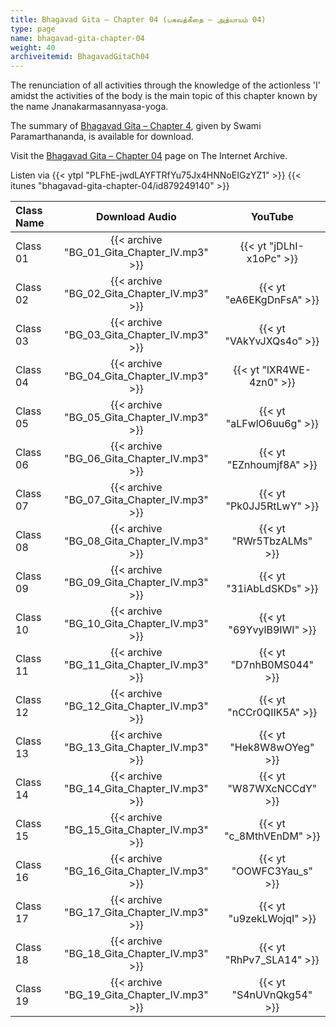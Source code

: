 ```yaml
---
title: Bhagavad Gita – Chapter 04 (பகவத்கீதை – அத்யாயம் 04)
type: page
name: bhagavad-gita-chapter-04
weight: 40
archiveitemid: BhagavadGitaCh04
---
```


The renunciation of all activities through the knowledge of the actionless 'I' amidst the activities of the body is the main topic of this chapter known by the name Jnanakarmasannyasa-yoga.

The summary of [Bhagavad Gita – Chapter 4](https://media.poornalayam.org/download/BhagavadGitaSummary/BG_04.pdf), given by Swami Paramarthananda, is available for download.

Visit the [Bhagavad Gita – Chapter 04](https://archive.org/details/BhagavadGitaCh04) page on The Internet Archive.

Listen via {{< ytpl "PLFhE-jwdLAYFTRfYu75Jx4HNNoEIGzYZ1" >}} {{< itunes "bhagavad-gita-chapter-04/id879249140" >}}

Class Name | Download Audio | YouTube
:---|:---:|:---:
Class 01 | {{< archive "BG_01_Gita_Chapter_IV.mp3" >}} | {{< yt "jDLhI-x1oPc" >}}
Class 02 | {{< archive "BG_02_Gita_Chapter_IV.mp3" >}} | {{< yt "eA6EKgDnFsA" >}}
Class 03 | {{< archive "BG_03_Gita_Chapter_IV.mp3" >}} | {{< yt "VAkYvJXQs4o" >}}
Class 04 | {{< archive "BG_04_Gita_Chapter_IV.mp3" >}} | {{< yt "lXR4WE-4zn0" >}}
Class 05 | {{< archive "BG_05_Gita_Chapter_IV.mp3" >}} | {{< yt "aLFwlO6uu6g" >}}
Class 06 | {{< archive "BG_06_Gita_Chapter_IV.mp3" >}} | {{< yt "EZnhoumjf8A" >}}
Class 07 | {{< archive "BG_07_Gita_Chapter_IV.mp3" >}} | {{< yt "Pk0JJ5RtLwY" >}}
Class 08 | {{< archive "BG_08_Gita_Chapter_IV.mp3" >}} | {{< yt "RWr5TbzALMs" >}}
Class 09 | {{< archive "BG_09_Gita_Chapter_IV.mp3" >}} | {{< yt "31iAbLdSKDs" >}}
Class 10 | {{< archive "BG_10_Gita_Chapter_IV.mp3" >}} | {{< yt "69YvylB9IWI" >}}
Class 11 | {{< archive "BG_11_Gita_Chapter_IV.mp3" >}} | {{< yt "D7nhB0MS044" >}}
Class 12 | {{< archive "BG_12_Gita_Chapter_IV.mp3" >}} | {{< yt "nCCr0QIIK5A" >}}
Class 13 | {{< archive "BG_13_Gita_Chapter_IV.mp3" >}} | {{< yt "Hek8W8wOYeg" >}}
Class 14 | {{< archive "BG_14_Gita_Chapter_IV.mp3" >}} | {{< yt "W87WXcNCCdY" >}}
Class 15 | {{< archive "BG_15_Gita_Chapter_IV.mp3" >}} | {{< yt "c_8MthVEnDM" >}}
Class 16 | {{< archive "BG_16_Gita_Chapter_IV.mp3" >}} | {{< yt "OOWFC3Yau_s" >}}
Class 17 | {{< archive "BG_17_Gita_Chapter_IV.mp3" >}} | {{< yt "u9zekLWojqI" >}}
Class 18 | {{< archive "BG_18_Gita_Chapter_IV.mp3" >}} | {{< yt "RhPv7_SLA14" >}}
Class 19 | {{< archive "BG_19_Gita_Chapter_IV.mp3" >}} | {{< yt "S4nUVnQkg54" >}}